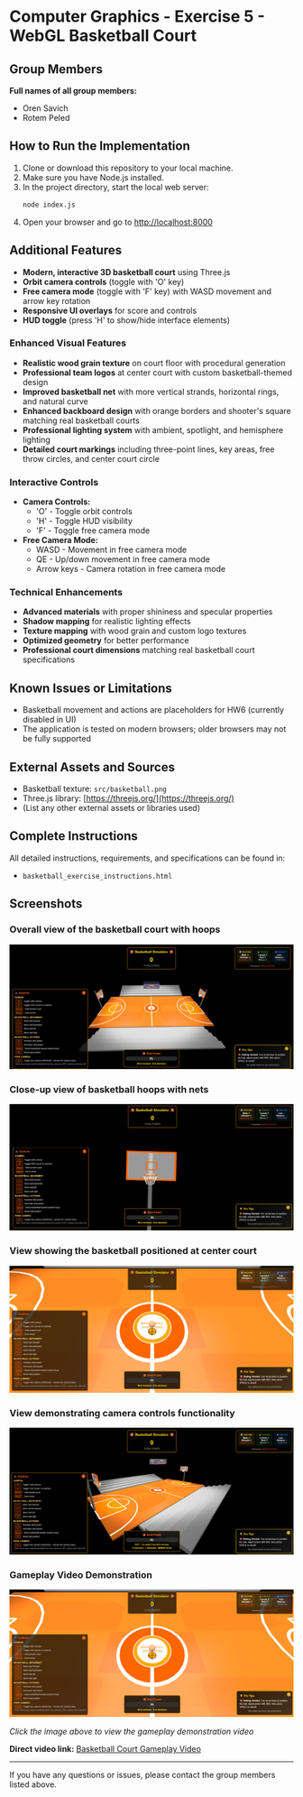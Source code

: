# Computer Graphics - Exercise 5 - WebGL Basketball Court

## Group Members

**Full names of all group members:**

- Oren Savich
- Rotem Peled

## How to Run the Implementation

1. Clone or download this repository to your local machine.
2. Make sure you have Node.js installed.
3. In the project directory, start the local web server:
   ```sh
   node index.js
   ```
4. Open your browser and go to [http://localhost:8000](http://localhost:8000)

## Additional Features

- **Modern, interactive 3D basketball court** using Three.js
- **Orbit camera controls** (toggle with 'O' key)
- **Free camera mode** (toggle with 'F' key) with WASD movement and arrow key rotation
- **Responsive UI overlays** for score and controls
- **HUD toggle** (press 'H' to show/hide interface elements)

### Enhanced Visual Features

- **Realistic wood grain texture** on court floor with procedural generation
- **Professional team logos** at center court with custom basketball-themed design
- **Improved basketball net** with more vertical strands, horizontal rings, and natural curve
- **Enhanced backboard design** with orange borders and shooter's square matching real basketball courts
- **Professional lighting system** with ambient, spotlight, and hemisphere lighting
- **Detailed court markings** including three-point lines, key areas, free throw circles, and center court circle

### Interactive Controls

- **Camera Controls:**
  - 'O' - Toggle orbit controls
  - 'H' - Toggle HUD visibility
  - 'F' - Toggle free camera mode
- **Free Camera Mode:**
  - WASD - Movement in free camera mode
  - QE - Up/down movement in free camera mode
  - Arrow keys - Camera rotation in free camera mode

### Technical Enhancements

- **Advanced materials** with proper shininess and specular properties
- **Shadow mapping** for realistic lighting effects
- **Texture mapping** with wood grain and custom logo textures
- **Optimized geometry** for better performance
- **Professional court dimensions** matching real basketball court specifications

## Known Issues or Limitations

- Basketball movement and actions are placeholders for HW6 (currently disabled in UI)
- The application is tested on modern browsers; older browsers may not be fully supported

## External Assets and Sources

- Basketball texture: `src/basketball.png`
- Three.js library: [https://threejs.org/](https://threejs.org/)
- (List any other external assets or libraries used)

## Complete Instructions

All detailed instructions, requirements, and specifications can be found in:

- `basketball_exercise_instructions.html`

## Screenshots

### Overall view of the basketball court with hoops

![Overall view of the basketball court with hoops](screenshots/Overall%20view%20of%20the%20basketball%20court%20with%20hoops.png)

### Close-up view of basketball hoops with nets

![Close-up view of basketball hoops with nets](screenshots/Close-up%20view%20of%20basketball%20hoops%20with%20nets.png)

### View showing the basketball positioned at center court

![View showing the basketball positioned at center court](screenshots/View%20showing%20the%20basketball%20positioned%20at%20center%20court.png)

### View demonstrating camera controls functionality

![View demonstrating camera controls functionality](screenshots/View%20demonstrating%20camera%20controls%20functionality.png)

### Gameplay Video Demonstration

[![Basketball Court Gameplay Video](screenshots/View%20showing%20the%20basketball%20positioned%20at%20center%20court.png)](screenshots/‪Basketball%20Court%20-%20HW5%20-%20Google%20Chrome‬%202025-07-25%2016-58-19.mp4)

_Click the image above to view the gameplay demonstration video_

**Direct video link:** [Basketball Court Gameplay Video](screenshots/‪Basketball%20Court%20-%20HW5%20-%20Google%20Chrome‬%202025-07-25%2016-58-19.mp4)

---

If you have any questions or issues, please contact the group members listed above.
